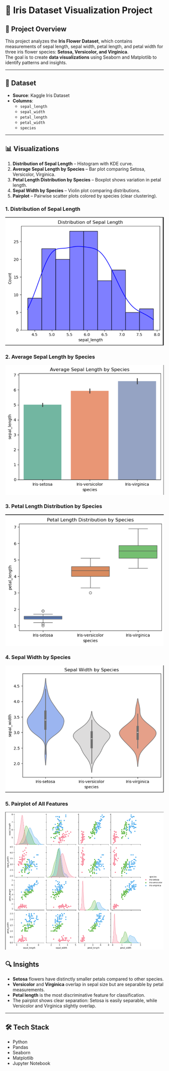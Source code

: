 # 🌸 Iris Dataset Visualization Project

## 📌 Project Overview
This project analyzes the **Iris Flower Dataset**, which contains measurements of sepal length, sepal width, petal length, and petal width for three iris flower species: **Setosa, Versicolor, and Virginica**.  
The goal is to create **data visualizations** using Seaborn and Matplotlib to identify patterns and insights.

---

## 📂 Dataset
- **Source**: Kaggle Iris Dataset
- **Columns**:
  - `sepal_length`
  - `sepal_width`
  - `petal_length`
  - `petal_width`
  - `species`

---

## 📊 Visualizations
1. **Distribution of Sepal Length** – Histogram with KDE curve.  
2. **Average Sepal Length by Species** – Bar plot comparing Setosa, Versicolor, Virginica.  
3. **Petal Length Distribution by Species** – Boxplot shows variation in petal length.  
4. **Sepal Width by Species** – Violin plot comparing distributions.  
5. **Pairplot** – Pairwise scatter plots colored by species (clear clustering).  

### 1. Distribution of Sepal Length
![Sepal Length Distribution](images/Histogram.png)

### 2. Average Sepal Length by Species
![Average Sepal Length](images/Barplot.png)

### 3. Petal Length Distribution by Species
![Petal Length Distribution](images/Boxplot.png)

### 4. Sepal Width by Species
![Sepal Width Distribution](images/Violinplot.png)

### 5. Pairplot of All Features
![Pairplot](images/Pairplot.png)

## 🔍 Insights
- **Setosa** flowers have distinctly smaller petals compared to other species.  
- **Versicolor** and **Virginica** overlap in sepal size but are separable by petal measurements.  
- **Petal length** is the most discriminative feature for classification.  
- The pairplot shows clear separation: Setosa is easily separable, while Versicolor and Virginica slightly overlap.  

---

## 🛠️ Tech Stack
- Python  
- Pandas  
- Seaborn  
- Matplotlib  
- Jupyter Notebook  

